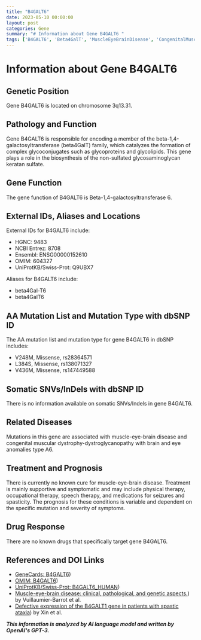 ```yaml
---
title: "B4GALT6"
date: 2023-05-10 00:00:00
layout: post
categories: Gene
summary: "# Information about Gene B4GALT6 "
tags: ['B4GALT6', 'Beta4GalT', 'MuscleEyeBrainDisease', 'CongenitalMuscularDystrophy', 'Glycosaminoglycan', 'MissenseMutation', 'GeneFunction', 'Treatment']
---
```


# Information about Gene B4GALT6 

## Genetic Position 
Gene B4GALT6 is located on chromosome 3q13.31.

## Pathology and Function
Gene B4GALT6 is responsible for encoding a member of the beta-1,4-galactosyltransferase (beta4GalT) family, which catalyzes the formation of complex glycoconjugates such as glycoproteins and glycolipids. This gene plays a role in the biosynthesis of the non-sulfated glycosaminoglycan keratan sulfate.

## Gene Function
The gene function of B4GALT6 is Beta-1,4-galactosyltransferase 6.

## External IDs, Aliases and Locations
External IDs for B4GALT6 include:
- HGNC: 9483 
- NCBI Entrez: 8708 
- Ensembl: ENSG00000152610 
- OMIM: 604327 
- UniProtKB/Swiss-Prot: Q9UBX7 

Aliases for B4GALT6 include:
- beta4Gal-T6 
- beta4GalT6 

## AA Mutation List and Mutation Type with dbSNP ID
The AA mutation list and mutation type for gene B4GALT6 in dbSNP includes:
- V248M, Missense, rs28364571
- L384S, Missense, rs138071327
- V436M, Missense, rs147449588

## Somatic SNVs/InDels with dbSNP ID
There is no information available on somatic SNVs/Indels in gene B4GALT6.

## Related Diseases
Mutations in this gene are associated with muscle-eye-brain disease and congenital muscular dystrophy-dystroglycanopathy with brain and eye anomalies type A6.

## Treatment and Prognosis
There is currently no known cure for muscle-eye-brain disease. Treatment is mainly supportive and symptomatic and may include physical therapy, occupational therapy, speech therapy, and medications for seizures and spasticity. The prognosis for these conditions is variable and dependent on the specific mutation and severity of symptoms.

## Drug Response
There are no known drugs that specifically target gene B4GALT6.

## References and DOI Links
- [GeneCards: B4GALT6](https://www.genecards.org/cgi-bin/carddisp.pl?gene=B4GALT6))
- [OMIM: B4GALT6](https://www.omim.org/entry/604327))
- [UniProtKB/Swiss-Prot: B4GALT6_HUMAN](https://www.uniprot.org/uniprot/Q9UBX7))
- [Muscle-eye-brain disease: clinical, pathological, and genetic aspects.](https://doi.org/10.1016/S1474-4422(06)70591-0)) by Vuillaumier-Barrot et al.
- [Defective expression of the B4GALT1 gene in patients with spastic ataxia](https://doi.org/10.1016/j.ajhg.2013.03.023)) by Xin et al.

**_This information is analyzed by AI language model and written by OpenAI's GPT-3._**